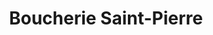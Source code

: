 ---
title: "Boucherie Saint-Pierre"
url: /montfort-sur-risle/boucherie-saint-pierre/
shop: Metzgerei
---